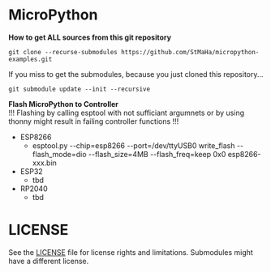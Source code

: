 # MicroPython

**How to get ALL sources from this git repository**
```
git clone --recurse-submodules https://github.com/StMaHa/micropython-examples.git
```
If you miss to get the submodules, because you just cloned this repository...
```
git submodule update --init --recursive
```

**Flash MicroPython to Controller**<br>
!!! Flashing by calling esptool with not sufficiant argumnets or by using thonny might result in failing controller functions !!!
- ESP8266
  - esptool.py --chip=esp8266 --port=/dev/ttyUSB0 write_flash --flash_mode=dio --flash_size=4MB --flash_freq=keep 0x0 esp8266-xxx.bin
- ESP32
  - tbd
- RP2040
  - tbd


# LICENSE
See the [LICENSE](LICENSE) file for license rights and limitations.
Submodules might have a different license.

